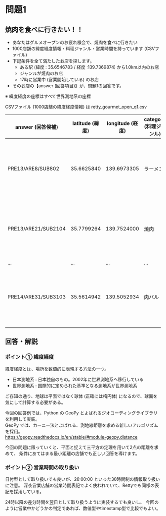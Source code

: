 # 問題1
## 焼肉を食べに行きたい！！

- あなたはグルメオープンのお疲れ様会で、焼肉を食べに行きたい
- 1000店舗の緯度経度情報・料理ジャンル・営業時間を持っています (CSVファイル)
- 下記条件を全て満たしたお店を探します。
	- ある駅 (緯度 : 35.6546783 / 経度 :139.7369874) から1.0km以内のお店
	- ジャンルが焼肉のお店
	- 17時に営業中 (営業開始している) のお店
- そのお店の【answer (回答項目)】が、問題1の回答です。

※ 緯度経度の座標はすべて世界測地系の座標

CSVファイル (1000店舗の緯度経度情報) は retty_gourmet_open_q1.csv

| answer (回答候補) | latitude (緯度) | longitude (経度) | category (料理ジャンル) | hour_from (営業開始時間) | hour_to (営業終了時間) | 備考 |
| --- | --- | --- | --- | --- | --- | --- |
| PRE13/ARE8/SUB802 | 35.6625840 | 139.6973305 | ラーメン | 17:00:00 | 23:00:00 | 店舗A のお店情報 |
| PRE13/ARE21/SUB2104 | 35.7799264 | 139.7524000 | 焼肉 |  18:00:00 | 26:00:00 | 店舗Bのお店情報 |
| ... | ... | ... | ... |
| PRE14/ARE31/SUB3103 | 35.5614942 | 139.5052934 | 肉バル |  18:00:00 | 20:00:00 | 店舗C のお店情報 | 

## 回答・解説
### ポイント① 緯度経度
緯度経度とは、場所を数値的に表現する方法の一つ。

- 日本測地系 : 日本独自のもの。2002年に世界測地系へ移行している
- 世界測地系 : 国際的に定められた基準となる測地系が世界測地系

ご存知の通り、地球は平面ではなく球体 (正確には楕円体) になるので、球面を気にして計算する必要がある。

今回の回答例では、Python の GeoPy とよばれるジオコーディングライブラリを利用して実装。  
GeoPy では、カーニー法とよばれる、測地線距離を求める新しいアルゴリズムを採用。  
https://geopy.readthedocs.io/en/stable/#module-geopy.distance

今回の問題に限っていくと、平面と捉えて三平方の定理を用いて2点の距離を求めて、
条件にあてはまる最小距離の店舗でも正しい回答を導けます。

### ポイント② 営業時間の取り扱い
日付型として取り扱いでも良いが、26:00:00 といった30時間制の情報取り扱いに注意。
深夜営業店舗の営業時間表記でよく使われていて、Rettyでも同様の表記を採用している。

24時以降の差分時間を翌日として取り扱うように実装するでも良いし、
今回のように営業中かどうかの判定であれば、数値型やtimestamp型で比較でもよい。
